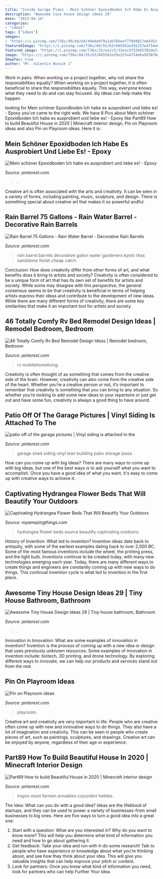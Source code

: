```yaml
---
title: "Inside Garage Plans - Mein Schöner Epoxidboden Ich Habe Es Ausprobiert Und Liebe Es!"
description: "Awesome tiny house design ideas 29"
date: "2023-04-14"
categories:
- "ideas"
tags: ["ideas"]
images:
- "https://i.pinimg.com/736x/49/e8/e0/49e8e0f9a1eb76beef77894017e84352.jpg"
featuredImage: "https://i.pinimg.com/736x/04/55/63/045563a35e257e4754e6a9d38f0ec778.jpg"
featured_image: "https://i.pinimg.com/736x/33/ea/c5/33eac5f53b65f02dafa0608abe31ebfa.jpg"
image: "https://i.pinimg.com/736x/04/55/63/045563a35e257e4754e6a9d38f0ec778.jpg"
ShowToc: true
author: "Mr. Valentin Wunsch I"
---
```



Work in pairs: When working on a project together, why not share the responsibilities equally?
When working on a project together, it is often beneficial to share the responsibilities equally. This way, everyone knows what they need to do and can stay focused. diy ideas can help make this happen.

	

		
looking for Mein schöner Epoxidboden Ich habe es ausprobiert und liebe es! - Epoxy you've came to the right web. We have 8 Pics about Mein schöner Epoxidboden Ich habe es ausprobiert und liebe es! - Epoxy like Part89 How to build Beautiful House in 2020 | Minecraft interior design, Pin on Playroom ideas and also Pin on Playroom ideas. Here it is:
		
    
## Mein Schöner Epoxidboden Ich Habe Es Ausprobiert Und Liebe Es! - Epoxy

<img loading=lazy src="https://i.pinimg.com/736x/44/b5/1a/44b51a5dff727e97c1eaf3fb92ba4e87.jpg" onerror="this.onerror=null;this.src='https://tse2.mm.bing.net/th?id=OIP.yGuAfsOTg0hwxAdwy3peRQHaJ3&amp;pid=15.1';" alt="Mein schöner Epoxidboden Ich habe es ausprobiert und liebe es! - Epoxy">

_Source: pinterest.com_

>. 

	

Creative art is often associated with the arts and creativity. It can be seen in a variety of forms, including painting, music, sculpture, and design. There is something special about creative art that makes it so powerful andful.

    
## Rain Barrel 75 Gallons - Rain Water Barrel - Decorative Rain Barrels

<img loading=lazy src="https://i.pinimg.com/736x/0e/64/5a/0e645a0bcebc3b3b352fdbc0c2fd724a.jpg" onerror="this.onerror=null;this.src='https://tse2.mm.bing.net/th?id=OIP.2rTqHnb924rsQmYvtikEhQHaLD&amp;pid=15.1';" alt="Rain Barrel 75 Gallons - Rain Water Barrel - Decorative Rain Barrels">

_Source: pinterest.com_

>rain barrel barrels decorative gallon water gardeners kyoto rbss sandstone finish cheap catch. 

	

Conclusion: How does creativity differ from other forms of art, and what benefits does it bring to artists and society?
Creativity is often considered to be a unique form of art that has its own set of benefits for artists and society. While some may disagree with this perspective, the general consensus seems to be that creativity is beneficial in terms of helping artists express their ideas and contribute to the development of new ideas. While there are many different forms of creativity, there are some key similarities that make it an important tool for artists and society.

    
## 46 Totally Comfy Rv Bed Remodel Design Ideas | Remodel Bedroom, Bedroom

<img loading=lazy src="https://i.pinimg.com/736x/33/ea/c5/33eac5f53b65f02dafa0608abe31ebfa.jpg" onerror="this.onerror=null;this.src='https://tse3.mm.bing.net/th?id=OIP.6_icFwNNSEj73rRb4cNTQQHaJ3&amp;pid=15.1';" alt="46 Totally Comfy Rv Bed Remodel Design Ideas | Remodel bedroom, Bedroom">

_Source: pinterest.com_

>rv mobilehomeliving. 

	

Creativity is often thought of as something that comes from the creative side of the brain. However, creativity can also come from the creative side of the heart. Whether you’re a creative person or not, it’s important to remember that creativity is something that you can bring to any situation. So whether you’re looking to add some new ideas to your repertoire or just get out and have some fun, creativity is always a good thing to have around.

    
## Patio Off Of The Garage Pictures | Vinyl Siding Is Attached To The

<img loading=lazy src="https://i.pinimg.com/736x/6b/6c/09/6b6c09fa09afdf9311eeecaf26b43a0b--motorcycle-shop-vinyl-siding.jpg" onerror="this.onerror=null;this.src='https://tse1.mm.bing.net/th?id=OIP.DYslhX4Xh7uznjHtkuNhAQHaE8&amp;pid=15.1';" alt="patio off of the garage pictures | Vinyl siding is attached to the">

_Source: pinterest.com_

>garage shed siding vinyl lean building patio storage ipass. 

	

How can you come up with big ideas?
There are many ways to come up with big ideas, but one of the best ways is to ask yourself what you want to accomplish. Once you have a good idea of what you want, it's easy to come up with creative ways to achieve it.

    
## Captivating Hydrangea Flower Beds That Will Beautify Your Outdoors

<img loading=lazy src="http://myamazingthings.com/wp-content/uploads/2017/04/flowers-1.jpg" onerror="this.onerror=null;this.src='https://tse4.mm.bing.net/th?id=OIP.knc776x2DYb2zGnYZev9WwHaJ4&amp;pid=15.1';" alt="Captivating Hydrangea Flower Beds That Will Beautify Your Outdoors">

_Source: myamazingthings.com_

>hydrangea flower beds source beautify captivating outdoors. 

	

History of Invention: What led to invention?
Invention ideas date back to antiquity, with some of the earliest examples dating back to over 2,000 BC. Some of the most famous inventions include the wheel, the printing press, and the light bulb. Inventions continue to be created today, with many new technologies emerging each year. Today, there are many different ways to create things and engineers are constantly coming up with new ways to do things. This continual invention cycle is what led to invention in the first place.

    
## Awesome Tiny House Design Ideas 29 | Tiny House Bathroom, Bathroom

<img loading=lazy src="https://i.pinimg.com/736x/04/55/63/045563a35e257e4754e6a9d38f0ec778.jpg" onerror="this.onerror=null;this.src='https://tse1.mm.bing.net/th?id=OIP.25VT1zcqJDysfAtMm2sw_wHaM5&amp;pid=15.1';" alt="Awesome Tiny House Design Ideas 29 | Tiny house bathroom, Bathroom">

_Source: pinterest.com_

>. 

	

Innovation in Innovation: What are some examples of innovation in invention?
Invention is the process of coming up with a new idea or design that uses previously unknown resources. Some examples of innovation in invention include: biotech, 3D printing, and drone technology. By exploring different ways to innovate, we can help our products and services stand out from the rest.

    
## Pin On Playroom Ideas

<img loading=lazy src="https://i.pinimg.com/736x/49/e8/e0/49e8e0f9a1eb76beef77894017e84352.jpg" onerror="this.onerror=null;this.src='https://tse1.mm.bing.net/th?id=OIP.G_5W5kSbc6rXBRdXM6oqHQHaLH&amp;pid=15.1';" alt="Pin on Playroom ideas">

_Source: pinterest.com_

>playroom. 

	

Creative art and creativity are very important in life. People who are creative often come up with new and innovative ways to do things. They also have a lot of imagination and creativity. This can be seen in people who create pieces of art, such as paintings, sculptures, and drawings. Creative art can be enjoyed by anyone, regardless of their age or experience.

    
## Part89 How To Build Beautiful House In 2020 | Minecraft Interior Design

<img loading=lazy src="https://i.pinimg.com/736x/17/c4/56/17c456519d6faed3577340e87ba408b7.jpg" onerror="this.onerror=null;this.src='https://tse4.mm.bing.net/th?id=OIP.Hox3mt85C7SgUrAru9T2sQHaNK&amp;pid=15.1';" alt="Part89 How to build Beautiful House in 2020 | Minecraft interior design">

_Source: pinterest.com_

>inspro moot farmen armables cozumlerr helebe. 

	

The Idea: What can you do with a good idea?
Ideas are the lifeblood of startups, and they can be used to power a variety of businesses-from small businesses to big ones. Here are five ways to turn a good idea into a great one:
1. Start with a question: What are you interested in? Why do you want to know more? This will help you determine what kind of information you need and how to go about gathering it.
2. Get feedback: Take your idea and run with it-do some research! Talk to people who have experience or knowledge about what you’re thinking about, and see how they think about your idea. This will give you valuable insights that can help improve your pitch or content.
3. Look for partners: Once you know what kind of information you need, look for partners who can help Further Your Idea.

